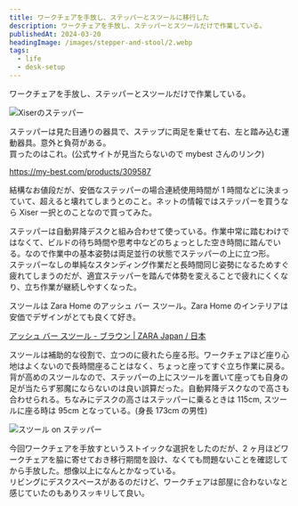 ```yaml
---
title: ワークチェアを手放し、ステッパーとスツールに移行した
description: ワークチェアを手放し、ステッパーとスツールだけで作業している。
publishedAt: 2024-03-20
headingImage: /images/stepper-and-stool/2.webp
tags:
  - life
  - desk-setup
---
```


ワークチェアを手放し、ステッパーとスツールだけで作業している。

![Xiserのステッパー](/images/stepper-and-stool/3.webp)

ステッパーは見た目通りの器具で、ステップに両足を乗せて右、左と踏み込む運動器具。意外と負荷がある。  
買ったのはこれ。(公式サイトが見当たらないので mybest さんのリンク)

https://my-best.com/products/309587

結構なお値段だが、安価なステッパーの場合連続使用時間が 1 時間などに決まっていて、超えると壊れてしまうとのこと。ネットの情報ではステッパーを買うなら Xiser 一択とのことなので買ってみた。

ステッパーは自動昇降デスクと組み合わせて使っている。作業中常に踏むわけではなくて、ビルドの待ち時間や思考中などのちょっとした空き時間に踏んでいる。なので作業中の基本姿勢は両足並行の状態でステッパーの上に立つ形。  
ステッパーなしの単純なスタンディング作業だと長時間同じ姿勢になるためすぐ疲れてしまうのだが、適宜ステッパーを踏んで体勢を変えることで疲れにくくなり、立ち作業が継続しやすくなった。

スツールは Zara Home のアッシュ バー スツール。Zara Home のインテリアは安価でデザインがとても良くて好き。

[アッシュ バー スツール - ブラウン | ZARA Japan / 日本](https://www.zara.com/jp/ja/%E3%82%A2%E3%83%83%E3%82%B7%E3%83%A5-%E3%83%8F%E3%82%99%E3%83%BC-%E3%82%B9%E3%83%84%E3%83%BC%E3%83%AB-p42365073.html)

スツールは補助的な役割で、立つのに疲れたら座る形。ワークチェアほど座り心地はよくないので長時間座ることはなく、ちょっと座ってすぐ立ち作業に戻る。  
背が高めのスツールなので、ステッパーの上にスツールを置いて座っても自身の足が当たらず邪魔にならないのは良い誤算だった。自動昇降デスクなので高さも合わせられる。ちなみにデスクの高さはステッパーに乗るときは 115cm, スツールに座る時は 95cm となっている。(身長 173cm の男性)

![スツール on ステッパー](/images/stepper-and-stool/1.webp)

今回ワークチェアを手放すというストイックな選択をしたのだが、2 ヶ月ほどワークチェアを脇に寄せておき移行期間を設け、なくても問題ないことを確認してから手放した。想像以上になんとかなっている。  
リビングにデスクスペースがあるのだけど、ワークチェアは部屋に合わないなと感じていたのもありスッキリして良い。
